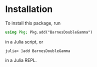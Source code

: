 # Installation

To install this package, run

```julia
using Pkg; Pkg.add("BarnesDoubleGamma")
```

in a Julia script, or

```julia-repl
julia> ]add BarnesDoubleGamma
```

in a Julia REPL.